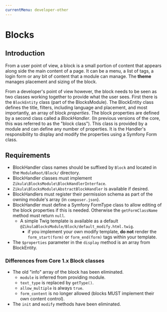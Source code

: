 ```yaml
---
currentMenu: developer-other
---
```

# Blocks

## Introduction

From a user point of view, a block is a small portion of content that appears along side the main content of a page.
It can be a menu, a list of tags, a login form or any bit of content that a module can manage. The **theme** manages
placement and sizing of the block.

From a developer's point of view however, the block needs to be seen as two classes working together to provide what the
user sees. First there is the `BlockEntity` class (part of the BlocksModule). The BlockEntity class defines the title, 
filters, including language and placement, and most importantly, an array of block *properties*. The block properties
are defined by a second class called a *BlockHandler*. (In previous versions of the core, this was referred to as the
"block class"). This class is provided by a module and can define any number of properties. It is the Handler's
responsibility to display and modify the properties using a Symfony Form class.

## Requirements

- BlockHandler class names should be suffixed by `Block` and located in the `ModuleRoot/Block/` directory.
- BlockHandler classes must implement `Zikula\BlocksModule\BlockHandlerInterface`.
- `Zikula\BlocksModule\AbstractBlockHandler` is available if desired.
- BlockHandlers must register their permission schema as part of the owning module's array (in `composer.json`).
- BlockHandler must define a Symfony FormType class to allow editing of the block properties if this is needed.
  Otherwise the `getFormClassName` method must return `null`.
  - A simple Twig template is available as a default `@ZikulaBlocksModule/Block/default_modify.html.twig`.
    - if you implement your own modify template, **do not** render the `form_start(form)` or `form_end(form)`
      tags within your template.
- The `$properties` parameter in the `display` method is an array from BlockEntity.

### Differences from Core 1.x Block classes 

- The old "info" array of the block has been eliminated.
  - `module` is inferred from providing module.
  - `text_type` is replaced by `getType()`.
  - `allow_multiple` is always `true`.
  - `form_content` is no longer allowed (blocks MUST implement their own content control).
- The `init` and `modify` methods have been eliminated.
